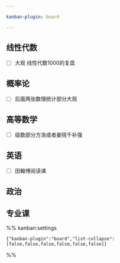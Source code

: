 ```yaml
---

kanban-plugin: board

---
```


## 线性代数

- [ ] 大观 线性代数1000的复盘


## 概率论

- [ ] 后面两张数理统计部分大观


## 高等数学

- [ ] 级数部分方浩或者姜晓千补强


## 英语

- [ ] 田翰博阅读课


## 政治



## 专业课





%% kanban:settings
```
{"kanban-plugin":"board","list-collapse":[false,false,false,false,false,false]}
```
%%